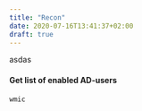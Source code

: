 ```yaml
---
title: "Recon"
date: 2020-07-16T13:41:37+02:00
draft: true
---
```

asdas

#### Get list of enabled AD-users
```
wmic
```